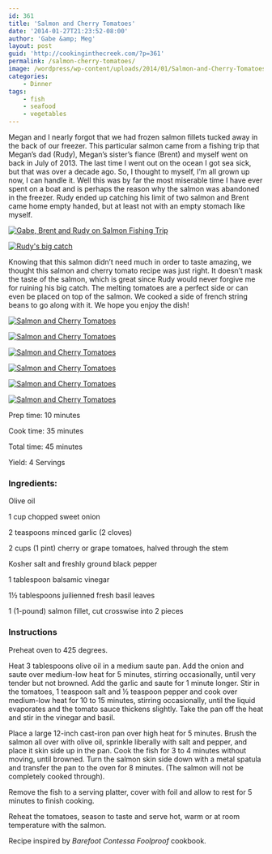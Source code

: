 ```yaml
---
id: 361
title: 'Salmon and Cherry Tomatoes'
date: '2014-01-27T21:23:52-08:00'
author: 'Gabe &amp; Meg'
layout: post
guid: 'http://cookinginthecreek.com/?p=361'
permalink: /salmon-cherry-tomatoes/
image: /wordpress/wp-content/uploads/2014/01/Salmon-and-Cherry-Tomatoes-6-e1390868710645.jpg
categories:
    - Dinner
tags:
    - fish
    - seafood
    - vegetables
---
```


Megan and I nearly forgot that we had frozen salmon fillets tucked away in the back of our freezer. This particular salmon came from a fishing trip that Megan’s dad (Rudy), Megan’s sister’s fiance (Brent) and myself went on back in July of 2013. The last time I went out on the ocean I got sea sick, but that was over a decade ago. So, I thought to myself, I’m all grown up now, I can handle it. Well this was by far the most miserable time I have ever spent on a boat and is perhaps the reason why the salmon was abandoned in the freezer. Rudy ended up catching his limit of two salmon and Brent came home empty handed, but at least not with an empty stomach like myself.

[![Gabe, Brent and Rudy on Salmon Fishing Trip](http://cookinginthecreek.com/wordpress/wp-content/uploads/2014/01/Skiing-Homewood-Girls-Gabe-071-1024x768.jpg)](http://cookinginthecreek.com/wordpress/wp-content/uploads/2014/01/Skiing-Homewood-Girls-Gabe-071.jpg)

[![Rudy's big catch](http://cookinginthecreek.com/wordpress/wp-content/uploads/2014/01/Skiing-Homewood-Girls-Gabe-099-768x1024.jpg)](http://cookinginthecreek.com/wordpress/wp-content/uploads/2014/01/Skiing-Homewood-Girls-Gabe-099.jpg)

Knowing that this salmon didn’t need much in order to taste amazing, we thought this salmon and cherry tomato recipe was just right. It doesn’t mask the taste of the salmon, which is great since Rudy would never forgive me for ruining his big catch. The melting tomatoes are a perfect side or can even be placed on top of the salmon. We cooked a side of french string beans to go along with it. We hope you enjoy the dish!

[![Salmon and Cherry Tomatoes](http://cookinginthecreek.com/wordpress/wp-content/uploads/2014/01/Salmon-and-Cherry-Tomatoes-1-1024x680.jpg)](http://cookinginthecreek.com/wordpress/wp-content/uploads/2014/01/Salmon-and-Cherry-Tomatoes-1-e1390868495235.jpg)

[![Salmon and Cherry Tomatoes](http://cookinginthecreek.com/wordpress/wp-content/uploads/2014/01/Salmon-and-Cherry-Tomatoes-2-1024x682.jpg)](http://cookinginthecreek.com/wordpress/wp-content/uploads/2014/01/Salmon-and-Cherry-Tomatoes-2-e1390868529284.jpg)

[![Salmon and Cherry Tomatoes](http://cookinginthecreek.com/wordpress/wp-content/uploads/2014/01/Salmon-and-Cherry-Tomatoes-3-1024x680.jpg)](http://cookinginthecreek.com/wordpress/wp-content/uploads/2014/01/Salmon-and-Cherry-Tomatoes-3-e1390868585416.jpg)

[![Salmon and Cherry Tomatoes](http://cookinginthecreek.com/wordpress/wp-content/uploads/2014/01/Salmon-and-Cherry-Tomatoes-4-1024x680.jpg)](http://cookinginthecreek.com/wordpress/wp-content/uploads/2014/01/Salmon-and-Cherry-Tomatoes-4-e1390868628516.jpg)

[![Salmon and Cherry Tomatoes](http://cookinginthecreek.com/wordpress/wp-content/uploads/2014/01/Salmon-and-Cherry-Tomatoes-5-682x1024.jpg)](http://cookinginthecreek.com/wordpress/wp-content/uploads/2014/01/Salmon-and-Cherry-Tomatoes-5-e1390868657367.jpg)

[![Salmon and Cherry Tomatoes](http://cookinginthecreek.com/wordpress/wp-content/uploads/2014/01/Salmon-and-Cherry-Tomatoes-6-1024x680.jpg)](http://cookinginthecreek.com/wordpress/wp-content/uploads/2014/01/Salmon-and-Cherry-Tomatoes-6-e1390868710645.jpg)

Prep time: 10 minutes

Cook time: 35 minutes

Total time: 45 minutes

Yield: 4 Servings

### Ingredients:

Olive oil

1 cup chopped sweet onion

2 teaspoons minced garlic (2 cloves)

2 cups (1 pint) cherry or grape tomatoes, halved through the stem

Kosher salt and freshly ground black pepper

1 tablespoon balsamic vinegar

1½ tablespoons juilienned fresh basil leaves

1 (1-pound) salmon fillet, cut crosswise into 2 pieces

### Instructions

Preheat oven to 425 degrees.

Heat 3 tablespoons olive oil in a medium saute pan. Add the onion and saute over medium-low heat for 5 minutes, stirring occasionally, until very tender but not browned. Add the garlic and saute for 1 minute longer. Stir in the tomatoes, 1 teaspoon salt and ½ teaspoon pepper and cook over medium-low heat for 10 to 15 minutes, stirring occasionally, until the liquid evaporates and the tomato sauce thickens slightly. Take the pan off the heat and stir in the vinegar and basil.

Place a large 12-inch cast-iron pan over high heat for 5 minutes. Brush the salmon all over with olive oil, sprinkle liberally with salt and pepper, and place it skin side up in the pan. Cook the fish for 3 to 4 minutes without moving, until browned. Turn the salmon skin side down with a metal spatula and transfer the pan to the oven for 8 minutes. (The salmon will not be completely cooked through).

Remove the fish to a serving platter, cover with foil and allow to rest for 5 minutes to finish cooking.

Reheat the tomatoes, season to taste and serve hot, warm or at room temperature with the salmon.

Recipe inspired by *Barefoot Contessa Foolproof* cookbook.